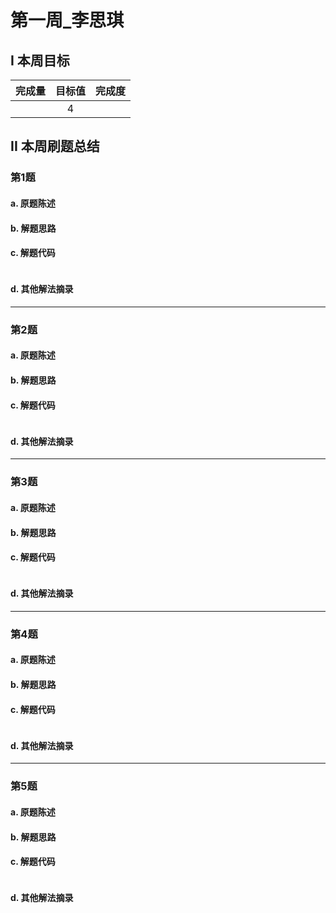 # 第一周_李思琪

## I 本周目标

| 完成量 | 目标值 | 完成度 |
| :----: | :----: | :----: |
|        |   4    |        |

## II 本周刷题总结

### 第1题

#### a. 原题陈述



#### b. 解题思路



#### c. 解题代码

```

```

#### d. 其他解法摘录



------



### 第2题

#### a. 原题陈述



#### b. 解题思路



#### c. 解题代码

```

```

#### d. 其他解法摘录



------



### 第3题

#### a. 原题陈述



#### b. 解题思路



#### c. 解题代码

```

```

#### d. 其他解法摘录





------



### 第4题

#### a. 原题陈述



#### b. 解题思路



#### c. 解题代码

```

```

#### d. 其他解法摘录





------



### 第5题

#### a. 原题陈述



#### b. 解题思路



#### c. 解题代码

```

```

#### d. 其他解法摘录

